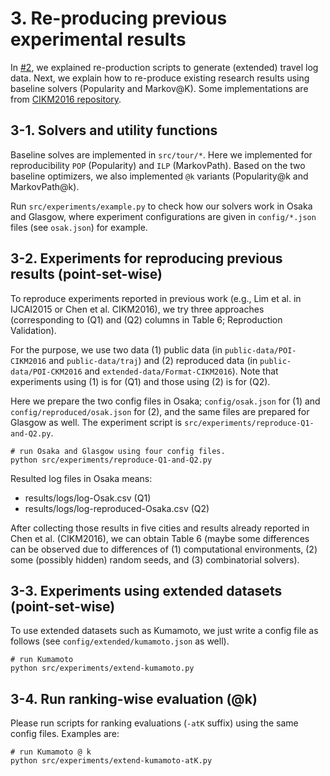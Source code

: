 # 3. Re-producing previous experimental results

In [#2](2-repro-data.md), we explained re-production scripts to generate (extended) travel log data. Next, we explain how to re-produce existing research results using baseline solvers (Popularity and Markov@K). Some implementations are from [CIKM2016 repository](https://bitbucket.org/d-chen/tour-cikm16/src/master/).


## 3-1. Solvers and utility functions

Baseline solves are implemented in `src/tour/*`. Here we implemented for reproducibility `POP` (Popularity) and `ILP` (MarkovPath). Based on the two baseline optimizers, we also implemented `@k` variants (Popularity@k and MarkovPath@k).

Run `src/experiments/example.py` to check how our solvers work in Osaka and Glasgow, where experiment configurations are given in `config/*.json` files (see `osak.json`) for example.


## 3-2. Experiments for reproducing previous results (point-set-wise)

To reproduce experiments reported in previous work (e.g., Lim et al. in IJCAI2015 or Chen et al. CIKM2016), we try three approaches (corresponding to (Q1) and (Q2) columns in Table 6; Reproduction Validation).

For the purpose, we use two data (1) public data (in `public-data/POI-CIKM2016` and `public-data/traj`) and (2) reproduced data (in `public-data/POI-CKM2016` and `extended-data/Format-CIKM2016`). Note that experiments using (1) is for (Q1) and those using (2) is for (Q2).

Here we prepare the two config files in Osaka; `config/osak.json` for (1) and `config/reproduced/osak.json` for (2), and the same files are prepared for Glasgow as well. The experiment script is `src/experiments/reproduce-Q1-and-Q2.py`.

```
# run Osaka and Glasgow using four config files.
python src/experiments/reproduce-Q1-and-Q2.py
```

Resulted log files in Osaka means:

- results/logs/log-Osak.csv (Q1)
- results/logs/log-reproduced-Osaka.csv (Q2)

After collecting those results in five cities and results already reported in Chen et al. (CIKM2016), we can obtain Table 6 (maybe some differences can be observed due to differences of (1) computational environments, (2) some (possibly hidden) random seeds, and (3) combinatorial solvers).

## 3-3. Experiments using extended datasets (point-set-wise)

To use extended datasets such as Kumamoto, we just write a config file as follows (see `config/extended/kumamoto.json` as well).

```
# run Kumamoto
python src/experiments/extend-kumamoto.py
```


## 3-4. Run ranking-wise evaluation (@k)

Please run scripts for ranking evaluations (`-atK` suffix) using the same config files. Examples are:

```
# run Kumamoto @ k
python src/experiments/extend-kumamoto-atK.py
```